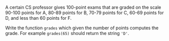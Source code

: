 A certain CS professor gives 100-point exams that are graded on the scale 90-100 points for A, 80-89 points for B, 70-79 points for C, 60-69 points for D, and less than 60 points for F.

Write the function `grades` which given the number of points computes the grade. For example `grades(65)` should return the string `'D'`.
